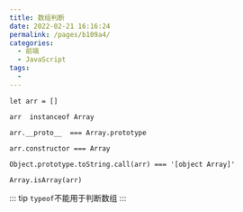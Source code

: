 ```yaml
---
title: 数组判断
date: 2022-02-21 16:16:24
permalink: /pages/b109a4/
categories:
  - 前端
  - JavaScript
tags:
  - 
---
```

```
let arr = []

arr  instanceof Array

arr.__proto__  === Array.prototype

arr.constructor === Array

Object.prototype.toString.call(arr) === '[object Array]'

Array.isArray(arr)
```

::: tip
`typeof`不能用于判断数组
:::

